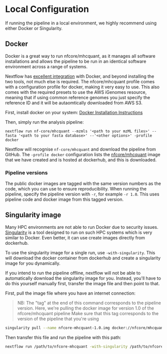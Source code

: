 # Local Configuration

If running the pipeline in a local environment, we highly recommend using either Docker or Singularity.

## Docker
Docker is a great way to run nfcore/mhcquant, as it manages all software installations and allows the pipeline to be run in an identical software environment across a range of systems.

Nextflow has [excellent integration](https://www.nextflow.io/docs/latest/docker.html) with Docker, and beyond installing the two tools, not much else is required. The nfcore/mhcquant profile comes with a configuration profile for docker, making it very easy to use. This also comes with the required presets to use the AWS iGenomes resource, meaning that if using common reference genomes you just specify the reference ID and it will be autaomtically downloaded from AWS S3.

First, install docker on your system: [Docker Installation Instructions](https://docs.docker.com/engine/installation/)

Then, simply run the analysis pipeline:
```
nextflow run nf-core/mhcquant --mzmls '<path to your mzML files>' --fasta '<path to your fasta database>' --'<other options>' -profile docker 
```


Nextflow will recognise `nf-core/mhcquant` and download the pipeline from GitHub. The `-profile docker` configuration lists the [nfcore/mhcquant](https://hub.docker.com/r/nfcore/mhcquant/) image that we have created and is hosted at dockerhub, and this is downloaded.


### Pipeline versions
The public docker images are tagged with the same version numbers as the code, which you can use to ensure reproducibility. When running the pipeline, specify the pipeline version with `-r`, for example `-r 1.0`. This uses pipeline code and docker image from this tagged version.


## Singularity image
Many HPC environments are not able to run Docker due to security issues. [Singularity](http://singularity.lbl.gov/) is a tool designed to run on such HPC systems which is very similar to Docker. Even better, it can use create images directly from dockerhub.

To use the singularity image for a single run, use `-with-singularity`. This will download the docker container from dockerhub and create a singularity image for you dynamically.

If you intend to run the pipeline offline, nextflow will not be able to automatically download the singularity image for you. Instead, you'll have to do this yourself manually first, transfer the image file and then point to that.

First, pull the image file where you have an internet connection:

> NB: The "tag" at the end of this command corresponds to the pipeline version.
> Here, we're pulling the docker image for version 1.0 of the nfcore/mhcquant pipeline
> Make sure that this tag corresponds to the version of the pipeline that you're using

```bash
singularity pull --name nfcore-mhcquant-1.0.img docker://nfcore/mhcquant:1.0
```

Then transfer this file and run the pipeline with this path:

```bash
nextflow run /path/to/nfcore-mhcquant -with-singularity /path/to/nfcore-mhcquant-1.0.img
```
